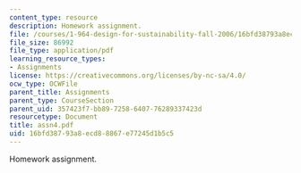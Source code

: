 ```yaml
---
content_type: resource
description: Homework assignment.
file: /courses/1-964-design-for-sustainability-fall-2006/16bfd38793a8ecd88867e77245d1b5c5_assn4.pdf
file_size: 86992
file_type: application/pdf
learning_resource_types:
- Assignments
license: https://creativecommons.org/licenses/by-nc-sa/4.0/
ocw_type: OCWFile
parent_title: Assignments
parent_type: CourseSection
parent_uid: 357423f7-bb89-7258-6407-76289337423d
resourcetype: Document
title: assn4.pdf
uid: 16bfd387-93a8-ecd8-8867-e77245d1b5c5
---
```

Homework assignment.